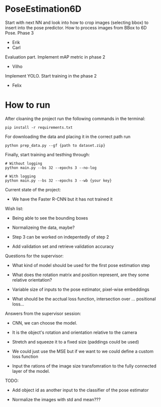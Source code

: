 # PoseEstimation6D

Start with next NN and look into how to crop images (selecting bbox) to insert into the pose predictor. How to process images from BBox to 6D Pose. Phase 3
- Erik
- Carl

Evaluation part. Implement mAP metric in phase 2
- Vilho

Implement YOLO. Start training in the phase 2
- Felix

# How to run
After cloaning the project run the following commands in the terminal:
```
pip install -r requirements.txt
```

For downloading the data and placing it in the correct path run
```
python prep_data.py --gf {path to dataset.zip}
```

Finally, start training and testhing through:
```
# Without logging 
python main.py --bs 32 --epochs 3 --no-log

# With logging 
python main.py --bs 32 --epochs 3 --wb {your key}
```

Current state of the project:

 - We have the Faster R-CNN but it has not trained it
 

Wish list:

 - Being able to see the bounding boxes

 - Normalizeing the data, maybe?

 - Step 3 can be worked on indepentedly of step 2

 - Add validation set and retrieve validation accuracy


Questions for the supervisor:

 - What kind of model should be used for the first pose estimation step

 - What does the rotation matrix and position represent, are they some relative orientation?

 - Variable size of inputs to the pose estimator, pixel-wise embeddings

 - What should be the acctual loss function, intersection over ... positional loss...

 
Answers from the supervisor session:

 - CNN, we can choose the model.

 - It is the object's rotation and orientation relative to the camera

 - Stretch and squeeze it to a fixed size (paddings could be used)

 - We could just use the MSE but if we want to we could define a custom loss function

 - Input the rations of the image size transfomration to the fully connected layer of the model.


TODO:
 - Add object id as another input to the classifier of the pose estimator

 - Normalize the images with std and mean???
